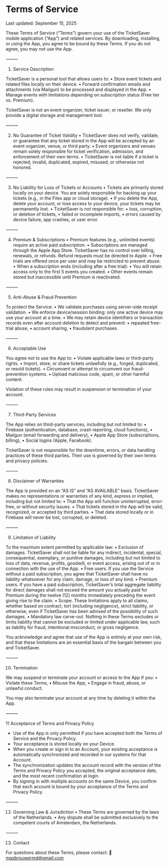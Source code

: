 Terms of Service
==============

Last updated: September 15, 2025

These Terms of Service (“Terms”) govern your use of the TicketSaver mobile application (“App”) and related services. By downloading, installing, or using the App, you agree to be bound by these Terms. If you do not agree, you may not use the App.

⸻

1. Service Description

TicketSaver is a personal tool that allows users to:
	•	Store event tickets and related files locally on their device.
	•	Forward confirmation emails and attachments (via Mailgun) to be processed and displayed in the App.
	•	Manage events with limitations depending on subscription status (Free tier vs. Premium).

TicketSaver is not an event organizer, ticket issuer, or reseller. We only provide a digital storage and management tool.

⸻

2. No Guarantee of Ticket Validity
	•	TicketSaver does not verify, validate, or guarantee that any ticket stored in the App will be accepted by an event organizer, venue, or third party.
	•	Event organizers and venues remain solely responsible for ticket verification, admission, and enforcement of their own terms.
	•	TicketSaver is not liable if a ticket is rejected, invalid, duplicated, expired, misused, or otherwise not honored.

⸻

3. No Liability for Loss of Tickets or Accounts
	•	Tickets are primarily stored locally on your device. You are solely responsible for backing up your tickets (e.g., in the Files app or cloud storage).
	•	If you delete the App, delete your account, or lose access to your device, your tickets may be permanently lost.
	•	TicketSaver is not responsible for:
	•	loss, corruption, or deletion of tickets,
	•	failed or incomplete imports,
	•	errors caused by device failure, app crashes, or user error.

⸻

4. Premium & Subscriptions
	•	Premium features (e.g., unlimited events) require an active paid subscription.
	•	Subscriptions are managed through the Apple App Store. TicketSaver has no control over billing, renewals, or refunds. Refund requests must be directed to Apple.
	•	Free trials are offered once per user and may be restricted to prevent abuse.
	•	When a subscription ends (including after a free trial):
	•	You will retain access only to the first 5 events you created.
	•	Other events remain stored but inaccessible until Premium is reactivated.

⸻

5. Anti-Abuse & Fraud Prevention

To protect the Service:
	•	We validate purchases using server-side receipt validation.
	•	We enforce device/session binding: only one active device may use your account at a time.
	•	We may retain device identifiers or transaction records even after account deletion to detect and prevent:
	•	repeated free-trial abuse,
	•	account sharing,
	•	fraudulent purchases.

⸻

6. Acceptable Use

You agree not to use the App to:
	•	Violate applicable laws or third-party rights.
	•	Import, store, or share tickets unlawfully (e.g., forged, duplicated, or resold tickets).
	•	Circumvent or attempt to circumvent our fraud-prevention systems.
	•	Upload malicious code, spam, or other harmful content.

Violation of these rules may result in suspension or termination of your account.

⸻

7. Third-Party Services

The App relies on third-party services, including but not limited to:
	•	Firebase (authentication, database, crash reporting, cloud functions),
	•	Mailgun (email forwarding and delivery),
	•	Apple App Store (subscriptions, billing),
	•	Social logins (Apple, Facebook).

TicketSaver is not responsible for the downtime, errors, or data handling practices of these third parties. Their use is governed by their own terms and privacy policies.

⸻

8. Disclaimer of Warranties

The App is provided on an “AS IS” and “AS AVAILABLE” basis. TicketSaver makes no representations or warranties of any kind, express or implied, including but not limited to:
	•	That the App will function uninterrupted, error-free, or without security issues.
	•	That tickets stored in the App will be valid, recognized, or accepted by third parties.
	•	That data stored locally or in Firebase will never be lost, corrupted, or deleted.

⸻

9. Limitation of Liability

To the maximum extent permitted by applicable law:
	•	Exclusion of damages. TicketSaver shall not be liable for any indirect, incidental, special, consequential, exemplary, or punitive damages, including but not limited to loss of data, revenue, profits, goodwill, or event access, arising out of or in connection with the use of the App.
	•	Free users. If you use the Service without a paid subscription, you agree that TicketSaver shall have no liability whatsoever for any claim, damage, or loss of any kind.
	•	Premium users. If you have a paid subscription, TicketSaver’s total aggregate liability for direct damages shall not exceed the amount you actually paid for Premium during the twelve (12) months immediately preceding the event giving rise to the claim.
	•	Scope. These limitations apply to all claims, whether based on contract, tort (including negligence), strict liability, or otherwise, even if TicketSaver has been advised of the possibility of such damages.
	•	Mandatory law carve-out. Nothing in these Terms excludes or limits liability that cannot be excluded or limited under applicable law, such as liability for fraud, intentional misconduct, or gross negligence.

You acknowledge and agree that use of the App is entirely at your own risk, and that these limitations are an essential basis of the bargain between you and TicketSaver.

⸻

10. Termination

We may suspend or terminate your account or access to the App if you:
	•	Violate these Terms,
	•	Misuse the App,
	•	Engage in fraud, abuse, or unlawful conduct.

You may also terminate your account at any time by deleting it within the App.

⸻

11 Acceptance of Terms and Privacy Policy

- Use of the App is only permitted if you have accepted both the Terms of Service and the Privacy Policy.  
- Your acceptance is stored locally on your Device.  
- When you create or sign in to an Account, your existing acceptance is automatically synchronized and recorded in our systems for that Account.  
- The synchronization updates the account record with the version of the Terms and Privacy Policy you accepted, the original acceptance date, and the most recent confirmation at login.  
- By signing in with multiple accounts on the same Device, you confirm that each account is bound by your acceptance of the Terms and Privacy Policy.  

⸻

12. Governing Law & Jurisdiction
	•	These Terms are governed by the laws of the Netherlands.
	•	Any dispute shall be submitted exclusively to the competent courts of Amsterdam, the Netherlands.

⸻

13. Contact

For questions about these Terms, please contact:
📧 maxbrouwermd@gmail.com
